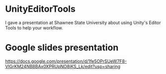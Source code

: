 # UnityEditorTools
I gave a presentation at Shawnee State University about using Unity's Editor Tools to help your workflow.

# Google slides presentation
https://docs.google.com/presentation/d/1fe5OPrSUeW7F8-VlGrKM24NB8BAx0XPRUpNO8iKS_Lk/edit?usp=sharing
